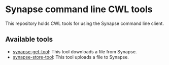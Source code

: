# Synapse command line CWL tools

This repository holds CWL tools for using the Synapse command line client.

## Available tools
* [synapse-get-tool](synapse-get-tool.cwl): This tool downloads a file from Synapse.
* [synapse-store-tool](synapse-store-tool.cwl): This tool uploads a file to Synapse.

